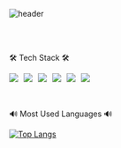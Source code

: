 ![header](https://capsule-render.vercel.app/api?type=waving&color=auto&height=300&section=header&text=HYEMIN&fontSize=50)

<br>
<br>

  🛠 Tech Stack 🛠
  <div style="display:flex; gap:10px">
  <img src="https://img.shields.io/badge/Html5-orange?style=flat-square&logo=html5&logoColor=white"/>
  <img src="https://img.shields.io/badge/CSS3-blue?style=flat-square&logo=css3&logoColor=white"/>
  <img src="https://img.shields.io/badge/Javascript-FFCA28?style=flat-square&logo=javascript&logoColor=white"/>
  <img src="https://img.shields.io/badge/React-61dafb?style=flat-square&logo=React&logoColor=white"/>

  <img src="https://img.shields.io/badge/Adobe Photoshop-31A8FF?style=flat-square&logo=photoshop&logoColor=white"/>
  <img src="https://img.shields.io/badge/Adobe Illustrator-FF9A00?style=flat-square&logo=photoshop&logoColor=white"/>
  </div>


  <br>
  <br>

  🔊 Most Used Languages 🔊

  [![Top Langs](https://github-readme-stats.vercel.app/api/top-langs/?username=hyemin12)](https://github.com/hyemin12/github-readme-stats)

